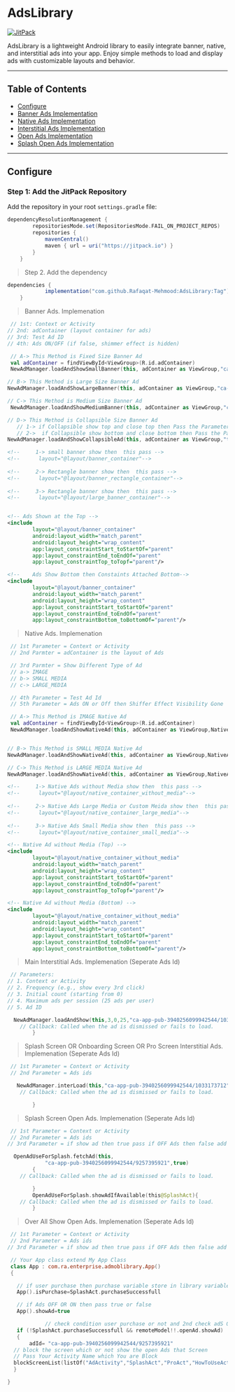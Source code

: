 # AdsLibrary

[![JitPack](https://jitpack.io/v/Rafaqat-Mehmood/AdsLibrary.svg)](https://jitpack.io/#Rafaqat-Mehmood/AdsLibrary)

AdsLibrary is a lightweight Android library to easily integrate banner, native, and interstitial ads into your app. Enjoy simple methods to load and display ads with customizable layouts and behavior.

---

## Table of Contents
- [Configure](#implementation)
- [Banner Ads Implementation](#banner-ads-implementation)
- [Native Ads Implementation](#native-ads-implementation)
- [Interstitial Ads Implementation](#interstitial-ads-implementation)
- [Open Ads Implementation](#open-ads-implementation)
- [Splash Open Ads Implementation](#splash-open-ads-implementation)
---

## Configure

### Step 1: Add the JitPack Repository

Add the repository in your root `settings.gradle` file:
```gradle
dependencyResolutionManagement {
		repositoriesMode.set(RepositoriesMode.FAIL_ON_PROJECT_REPOS)
		repositories {
			mavenCentral()
			maven { url = uri("https://jitpack.io") }
		}
	}
```
 > Step 2. Add the dependency
```gradle
dependencies {
	        implementation("com.github.Rafaqat-Mehmood:AdsLibrary:Tag")
	}
```
 > Banner Ads. Implemenation
```Kotlin
 // 1st: Context or Activity
// 2nd: adContainer (layout container for ads)
// 3rd: Test Ad ID
// 4th: Ads ON/OFF (if false, shimmer effect is hidden)

 // A-> This Method is Fixed Size Banner Ad
 val adContainer = findViewById<ViewGroup>(R.id.adContainer) 
 NewAdManager.loadAndShowSmallBanner(this, adContainer as ViewGroup,"ca-app-pub-3940256099942544/6300978111", false)

// B-> This Method is Large Size Banner Ad
NewAdManager.loadAndShowLargeBanner(this, adContainer as ViewGroup,"ca-app-pub-3940256099942544/2247696110", false)

// C-> This Method is Medium Size Banner Ad
 NewAdManager.loadAndShowMediumBanner(this, adContainer as ViewGroup,"ca-app-pub-3940256099942544/9214589741", false)

// D-> This Method is Collapsible Size Banner Ad
   // 1-> if Collapsible show top and close top then Pass the Parameter "top"
   // 2->  if Collapsible show bottom and close bottom then Pass the Parameter "bottom"
NewAdManager.loadAndShowCollapsibleAd(this, adContainer as ViewGroup,"top","ca-app-pub-3940256099942544/2247696110", false)


```
```xml
<!--     1-> small banner show then  this pass -->
<!--      layout="@layout/banner_container"-->
    
<!--     2-> Rectangle banner show then  this pass -->
<!--      layout="@layout/banner_rectangle_container"-->
    
<!--     3-> Rectangle banner show then  this pass -->
<!--      layout="@layout/large_banner_container"-->


<!-- Ads Shown at the Top -->
<include
        layout="@layout/banner_container"
        android:layout_width="match_parent"
        android:layout_height="wrap_content"
        app:layout_constraintStart_toStartOf="parent"
        app:layout_constraintEnd_toEndOf="parent"
        app:layout_constraintTop_toTopf="parent"/>

<!--    Ads Show Bottom then Constaints Attached Bottom-->
<include
        layout="@layout/banner_container"
        android:layout_width="match_parent"
        android:layout_height="wrap_content"
        app:layout_constraintStart_toStartOf="parent"
        app:layout_constraintEnd_toEndOf="parent"
        app:layout_constraintBottom_toBottomOf="parent"/>
```
> Native Ads. Implemenation
```Kotlin
 // 1st Parameter = Context or Activity
 // 2nd Parmter = adContainer is the layout of Ads

 // 3rd Parmter = Show Different Type of Ad
 // a-> IMAGE
 // b-> SMALL MEDIA
 // c-> LARGE_MEDIA

 // 4th Parameter = Test Ad Id
 // 5th Parameter = Ads ON or Off then Shiffer Effect Visibility Gone

 // A-> This Method is IMAGE Native Ad
 val adContainer = findViewById<ViewGroup>(R.id.adContainer) 
 NewAdManager.loadAndShowNativeAd(this, adContainer as ViewGroup,NativeAdType.IMAGE,"ca-app-pub-3940256099942544/2247696110", false)


// B-> This Method is SMALL MEDIA Native Ad
NewAdManager.loadAndShowNativeAd(this, adContainer as ViewGroup,NativeAdType.SMALL_MEDIA,"ca-app-pub-3940256099942544/1044960115", false)

// C-> This Method is LARGE MEDIA Native Ad
NewAdManager.loadAndShowNativeAd(this, adContainer as ViewGroup,NativeAdType.LARGE_MEDIA,"ca-app-pub-3940256099942544/1044960115", false)

```
```xml
<!--     1-> Native Ads without Media show then  this pass -->
<!--      layout="@layout/native_container_without_media"-->
    
<!--     2-> Native Ads Large Media or Custom Meida show then  this pass -->
<!--      layout="@layout/native_container_large_media"-->
    
<!--     3-> Native Ads Small Media show then  this pass -->
<!--      layout="@layout/native_container_small_media"-->

<!-- Native Ad without Media (Top) -->
<include
        layout="@layout/native_container_without_media"
        android:layout_width="match_parent"
        android:layout_height="wrap_content"
        app:layout_constraintStart_toStartOf="parent"
        app:layout_constraintEnd_toEndOf="parent"
        app:layout_constraintTop_toTopf="parent"/>

<!-- Native Ad without Media (Bottom) -->
<include
        layout="@layout/native_container_without_media"
        android:layout_width="match_parent"
        android:layout_height="wrap_content"
        app:layout_constraintStart_toStartOf="parent"
        app:layout_constraintEnd_toEndOf="parent"
        app:layout_constraintBottom_toBottomOf="parent"/>
```
> Main Interstitial Ads. Implemenation (Seperate Ads Id)
```Kotlin
 // Parameters:
// 1. Context or Activity
// 2. Frequency (e.g., show every 3rd click)
// 3. Initial count (starting from 0)
// 4. Maximum ads per session (25 ads per user)
// 5. Ad ID

  NewAdManager.loadAndShow(this,3,0,25,"ca-app-pub-3940256099942544/1033173712"){
    // Callback: Called when the ad is dismissed or fails to load.
        }
```

> Splash Screen OR Onboarding Screen OR Pro Screen Interstitial Ads. Implemenation (Seperate Ads Id)
```Kotlin
 // 1st Parameter = Context or Activity
 // 2nd Parameter = Ads ids

   NewAdManager.interLoad(this,"ca-app-pub-3940256099942544/1033173712"){
    // Callback: Called when the ad is dismissed or fails to load.

        }
```

> Splash Screen Open Ads. Implemenation (Seperate Ads Id)
```Kotlin
 // 1st Parameter = Context or Activity
 // 2nd Parameter = Ads ids
// 3rd Parameter = if show ad then true pass if OFF Ads then false add

  OpenAdUseForSplash.fetchAd(this,
            "ca-app-pub-3940256099942544/9257395921",true)
        {
    // Callback: Called when the ad is dismissed or fails to load.

        }
        OpenAdUseForSplash.showAdIfAvailable(this@SplashAct){
    // Callback: Called when the ad is dismissed or fails to load.
        }
```

> Over All Show Open Ads. Implemenation (Seperate Ads Id)
```Kotlin
 // 1st Parameter = Context or Activity
 // 2nd Parameter = Ads ids
// 3rd Parameter = if show ad then true pass if OFF Ads then false add

 // Your App class extend My App Class
 class App : com.ra.enterprise.admoblibrary.App()
 {

   // if user purchase then purchase variable store in library variable
   App().isPurchase=SplashAct.purchaseSuccessfull

   // if Ads OFF OR ON then pass true or false
   App().showAd=true

            // check condition user purchase or not and 2nd check adS ON or OFF
   if (!SplashAct.purchaseSuccessfull && remoteModel!!.openAd.showAd)
   {
       adId= "ca-app-pub-3940256099942544/9257395921"
  // block the screen which or not show the open Ads that Screen
  // Pass Your Activity Name which You are Block
  blockScreenList(listOf("AdActivity","SplashAct","ProAct","HowToUseAct"))
  }

}
```

